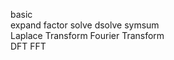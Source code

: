 basic<br /> 
expand factor solve dsolve symsum<br /> 
Laplace Transform Fourier Transform<br /> 
DFT FFT
